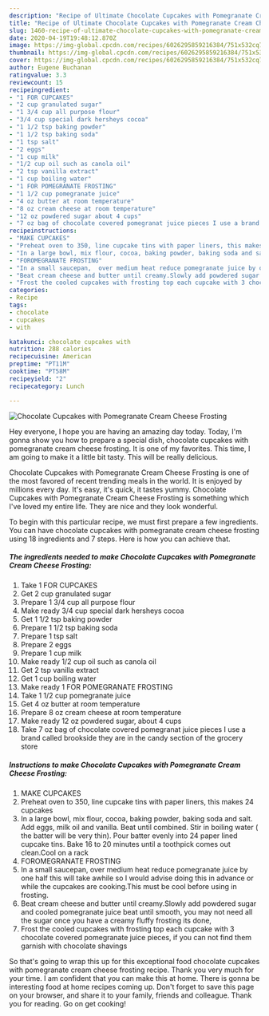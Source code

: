 ```yaml
---
description: "Recipe of Ultimate Chocolate Cupcakes with Pomegranate Cream Cheese Frosting"
title: "Recipe of Ultimate Chocolate Cupcakes with Pomegranate Cream Cheese Frosting"
slug: 1460-recipe-of-ultimate-chocolate-cupcakes-with-pomegranate-cream-cheese-frosting
date: 2020-04-19T19:48:12.870Z
image: https://img-global.cpcdn.com/recipes/6026295859216384/751x532cq70/chocolate-cupcakes-with-pomegranate-cream-cheese-frosting-recipe-main-photo.jpg
thumbnail: https://img-global.cpcdn.com/recipes/6026295859216384/751x532cq70/chocolate-cupcakes-with-pomegranate-cream-cheese-frosting-recipe-main-photo.jpg
cover: https://img-global.cpcdn.com/recipes/6026295859216384/751x532cq70/chocolate-cupcakes-with-pomegranate-cream-cheese-frosting-recipe-main-photo.jpg
author: Eugene Buchanan
ratingvalue: 3.3
reviewcount: 15
recipeingredient:
- "1 FOR CUPCAKES"
- "2 cup granulated sugar"
- "1 3/4 cup all purpose flour"
- "3/4 cup special dark hersheys cocoa"
- "1 1/2 tsp baking powder"
- "1 1/2 tsp baking soda"
- "1 tsp salt"
- "2 eggs"
- "1 cup milk"
- "1/2 cup oil such as canola oil"
- "2 tsp vanilla extract"
- "1 cup boiling water"
- "1 FOR POMEGRANATE FROSTING"
- "1 1/2 cup pomegranate juice"
- "4 oz butter at room temperature"
- "8 oz cream cheese at room temperature"
- "12 oz powdered sugar about 4 cups"
- "7 oz bag of chocolate covered pomegranat juice pieces I use a brand called brookside they are in the candy section of the grocery store"
recipeinstructions:
- "MAKE CUPCAKES"
- "Preheat oven to 350, line cupcake tins with paper liners, this makes 24 cupcakes"
- "In a large bowl, mix flour, cocoa, baking powder, baking soda and salt. Add eggs, milk oil and vanilla. Beat until combined. Stir in boiling water ( the batter will be very thin). Pour batter evenly  into 24 paper lined cupcake tins. Bake 16 to 20 minutes until a toothpick comes out clean.Cool on a rack"
- "FOROMEGRANATE FROSTING"
- "In a small saucepan,  over medium heat reduce pomegranate juice by one half this will take awhile so I would advise doing this in advance or while the cupcakes are cooking.This must be cool before using in frosting."
- "Beat cream cheese and butter until creamy.Slowly add powdered sugar and cooled pomegranate juice beat until smooth, you may not need all the sugar once you have a creamy fluffy frosting its done,"
- "Frost the cooled cupcakes with frosting top each cupcake with 3 chocolate covered pomegranate juice pieces, if you can not find them garnish with chocolate shavings"
categories:
- Recipe
tags:
- chocolate
- cupcakes
- with

katakunci: chocolate cupcakes with 
nutrition: 288 calories
recipecuisine: American
preptime: "PT11M"
cooktime: "PT58M"
recipeyield: "2"
recipecategory: Lunch

---
```



![Chocolate Cupcakes with Pomegranate Cream Cheese Frosting](https://img-global.cpcdn.com/recipes/6026295859216384/751x532cq70/chocolate-cupcakes-with-pomegranate-cream-cheese-frosting-recipe-main-photo.jpg)

Hey everyone, I hope you are having an amazing day today. Today, I'm gonna show you how to prepare a special dish, chocolate cupcakes with pomegranate cream cheese frosting. It is one of my favorites. This time, I am going to make it a little bit tasty. This will be really delicious.

Chocolate Cupcakes with Pomegranate Cream Cheese Frosting is one of the most favored of recent trending meals in the world. It is enjoyed by millions every day. It's easy, it's quick, it tastes yummy. Chocolate Cupcakes with Pomegranate Cream Cheese Frosting is something which I've loved my entire life. They are nice and they look wonderful.




To begin with this particular recipe, we must first prepare a few ingredients. You can have chocolate cupcakes with pomegranate cream cheese frosting using 18 ingredients and 7 steps. Here is how you can achieve that.

<!--inarticleads1-->

##### The ingredients needed to make Chocolate Cupcakes with Pomegranate Cream Cheese Frosting:

1. Take 1 FOR CUPCAKES
1. Get 2 cup granulated sugar
1. Prepare 1 3/4 cup all purpose flour
1. Make ready 3/4 cup special dark hersheys cocoa
1. Get 1 1/2 tsp baking powder
1. Prepare 1 1/2 tsp baking soda
1. Prepare 1 tsp salt
1. Prepare 2 eggs
1. Prepare 1 cup milk
1. Make ready 1/2 cup oil such as canola oil
1. Get 2 tsp vanilla extract
1. Get 1 cup boiling water
1. Make ready 1 FOR POMEGRANATE FROSTING
1. Take 1 1/2 cup pomegranate juice
1. Get 4 oz butter at room temperature
1. Prepare 8 oz cream cheese at room temperature
1. Make ready 12 oz powdered sugar, about 4 cups
1. Take 7 oz bag of chocolate covered pomegranat juice pieces I use a brand called brookside they are in the candy section of the grocery store




<!--inarticleads2-->

##### Instructions to make Chocolate Cupcakes with Pomegranate Cream Cheese Frosting:

1. MAKE CUPCAKES
1. Preheat oven to 350, line cupcake tins with paper liners, this makes 24 cupcakes
1. In a large bowl, mix flour, cocoa, baking powder, baking soda and salt. Add eggs, milk oil and vanilla. Beat until combined. Stir in boiling water ( the batter will be very thin). Pour batter evenly  into 24 paper lined cupcake tins. Bake 16 to 20 minutes until a toothpick comes out clean.Cool on a rack
1. FOROMEGRANATE FROSTING
1. In a small saucepan,  over medium heat reduce pomegranate juice by one half this will take awhile so I would advise doing this in advance or while the cupcakes are cooking.This must be cool before using in frosting.
1. Beat cream cheese and butter until creamy.Slowly add powdered sugar and cooled pomegranate juice beat until smooth, you may not need all the sugar once you have a creamy fluffy frosting its done,
1. Frost the cooled cupcakes with frosting top each cupcake with 3 chocolate covered pomegranate juice pieces, if you can not find them garnish with chocolate shavings




So that's going to wrap this up for this exceptional food chocolate cupcakes with pomegranate cream cheese frosting recipe. Thank you very much for your time. I am confident that you can make this at home. There is gonna be interesting food at home recipes coming up. Don't forget to save this page on your browser, and share it to your family, friends and colleague. Thank you for reading. Go on get cooking!
